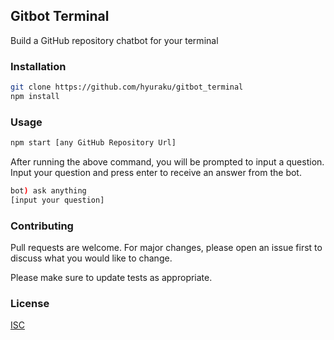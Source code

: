 ## Gitbot Terminal

Build a GitHub repository chatbot for your terminal

### Installation

```bash
git clone https://github.com/hyuraku/gitbot_terminal
npm install
```

### Usage

```bash
npm start [any GitHub Repository Url]
```

After running the above command, you will be prompted to input a question. 
Input your question and press enter to receive an answer from the bot.

```bash
bot) ask anything
[input your question]
```

### Contributing

Pull requests are welcome. For major changes, please open an issue first
to discuss what you would like to change.

Please make sure to update tests as appropriate.

### License

[ISC](https://choosealicense.com/licenses/isc/)
